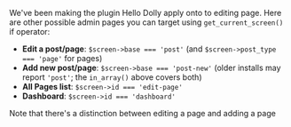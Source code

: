 We've been making the plugin Hello Dolly apply onto to editing page. Here are other possible admin pages you can target using `get_current_screen()` if operator:

- **Edit a post/page**: `$screen->base === 'post'` (and `$screen->post_type === 'page'` for pages)
- **Add new post/page**: `$screen->base === 'post-new'` (older installs may report `'post'`; the `in_array()` above covers both)
- **All Pages list**: `$screen->id === 'edit-page'`
- **Dashboard**: `$screen->id === 'dashboard'`

Note that there's a distinction between editing a page and adding a page